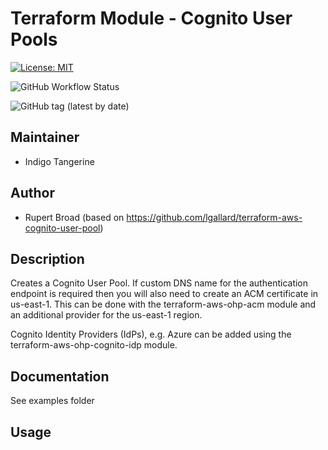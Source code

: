 # Terraform Module - Cognito User Pools

[![License: MIT](https://img.shields.io/badge/License-MIT-yellow.svg)](https://opensource.org/licenses/MIT)

![GitHub Workflow Status](https://img.shields.io/github/workflow/status/indigo-tangerine/terraform-aws-ohp-cognito-user-pool/continuous-delivery)

![GitHub tag (latest by date)](https://img.shields.io/github/v/tag/indigo-tangerine/terraform-aws-ohp-cognito-user-pool)

## Maintainer

* Indigo Tangerine

## Author

* Rupert Broad (based on <https://github.com/lgallard/terraform-aws-cognito-user-pool>)

## Description

Creates a Cognito User Pool. If custom DNS name for the authentication endpoint is required then you will also need to create an ACM certificate in us-east-1. This can be done with the terraform-aws-ohp-acm module and an additional provider for the us-east-1 region.

Cognito Identity Providers (IdPs), e.g. Azure can be added using the terraform-aws-ohp-cognito-idp module.

## Documentation

See examples folder

## Usage

<!-- BEGIN_TF_DOCS -->
<!-- END_TF_DOCS -->

